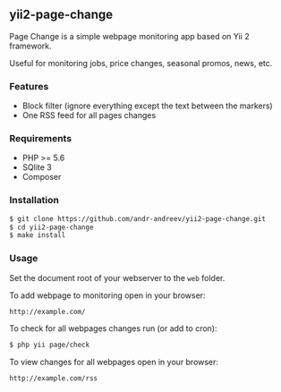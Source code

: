 ## yii2-page-change
Page Change is a simple webpage monitoring app based on Yii 2 framework.

Useful for monitoring jobs, price changes, seasonal promos, news, etc.

### Features
* Block filter (ignore everything except the text between the markers)
* One RSS feed for all pages changes

### Requirements
* PHP >= 5.6
* SQlite 3
* Composer

### Installation
```bash
$ git clone https://github.com/andr-andreev/yii2-page-change.git
$ cd yii2-page-change
$ make install
```

### Usage ###
Set the document root of your webserver to the `web` folder.

To add webpage to monitoring open in your browser:
```
http://example.com/
```
To check for all webpages changes run (or add to cron):
```bash
$ php yii page/check
```
To view changes for all webpages open in your browser:
```
http://example.com/rss
```